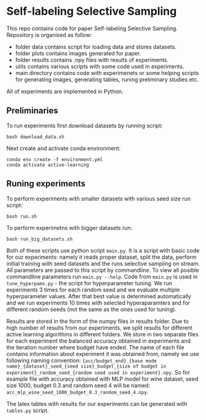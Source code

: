 # Self-labeling Selective Sampling

This repo contains code for paper Self-labeling Selective Sampling.
Repository is organised as follow:

* folder data contains script for loading data and stores datasets.
* folder plots contains images generated for paper.
* folder results contains .npy files with results of experiments.
* utils contains various scripts with some code used in experiments.
* main directory contains code with experimenets or some helping scripts for generating images, generating tables, runing preliminary studies etc.

All of experiments are implemented in Python. 

## Preliminaries

To run experiments first download datasets by running script:

```
bash download_data.sh
```

Next create and activate conda environment:

```
conda env create -f environment.yml
conda activate active-learning
```

## Runing experiments

To perform experiments with smaller datasets with various seed size run script:

```
bash run.sh
```

To perform experimetns with bigger datasets run:

```
bash run_big_datasets.sh
```

Both of these scripts use python script `main.py`. It is a script with basic code for our experiments: namely it reads proper dataset, split the data, perform initial training with seed datasets and the runs selective sampling on stream. All parameters are passed to this script by commandline. To view all posible commandline parameters run `main.py --help`. Code from `main.py` is used in `tune_hyperpams.py` - the script for hyperparameter tuning. We run experiments 3 times for each random seed and we evaluate multiple hyperparameter values. After that best value is determined automatically and we run experiments 10 times with selected hyperaparamters and for different random seeds (not the same as the ones used for tuning). 

Results are stored in the form of the numpy files in results folder. Due to high number of results from our experiments, we split results for different active learning algorithms in different folders. We store in two separate files for each experiment the balanced accuracy obtained in experiments and the iteration number where budget have ended. The name of each file contains information about experiment it was obtained from, namely we use following naming convention: `{acc/budget_end}_{base mode name}_{dataset}_seed_{seed size}_budget_{size of budget in experiment}_random_seed_{random seed used in experiment}.npy`. So for example file with accuracy obtained with MLP model for wine dataset, seed size 1000, budget 0.3 and random seed 4 will be named: `acc_mlp_wine_seed_1000_budget_0.3_random_seed_4.npy`.

The latex tables with results for our experiments can be generated with `tables.py` script. 